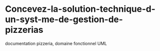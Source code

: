 # Concevez-la-solution-technique-d-un-syst-me-de-gestion-de-pizzerias
documentation pizzeria, domaine fonctionnel UML
